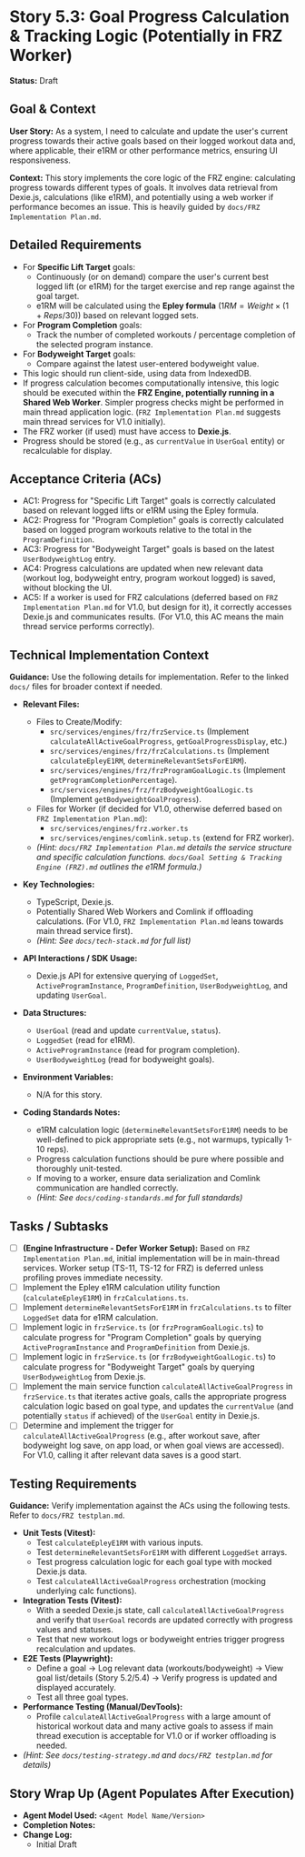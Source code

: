 # Story 5.3: Goal Progress Calculation & Tracking Logic (Potentially in FRZ Worker)

**Status:** Draft

## Goal & Context

**User Story:** As a system, I need to calculate and update the user's current progress towards their active goals based on their logged workout data and, where applicable, their e1RM or other performance metrics, ensuring UI responsiveness.

**Context:** This story implements the core logic of the FRZ engine: calculating progress towards different types of goals. It involves data retrieval from Dexie.js, calculations (like e1RM), and potentially using a web worker if performance becomes an issue. This is heavily guided by `docs/FRZ Implementation Plan.md`.

## Detailed Requirements

* For **Specific Lift Target** goals:
  * Continuously (or on demand) compare the user's current best logged lift (or e1RM) for the target exercise and rep range against the goal target.
  * e1RM will be calculated using the **Epley formula** ($1RM = Weight \times (1 + Reps / 30)$) based on relevant logged sets.
* For **Program Completion** goals:
  * Track the number of completed workouts / percentage completion of the selected program instance.
* For **Bodyweight Target** goals:
  * Compare against the latest user-entered bodyweight value.
* This logic should run client-side, using data from IndexedDB.
* If progress calculation becomes computationally intensive, this logic should be executed within the **FRZ Engine, potentially running in a Shared Web Worker**. Simpler progress checks might be performed in main thread application logic. (`FRZ Implementation Plan.md` suggests main thread services for V1.0 initially).
* The FRZ worker (if used) must have access to **Dexie.js**.
* Progress should be stored (e.g., as `currentValue` in `UserGoal` entity) or recalculable for display.

## Acceptance Criteria (ACs)

* AC1: Progress for "Specific Lift Target" goals is correctly calculated based on relevant logged lifts or e1RM using the Epley formula.
* AC2: Progress for "Program Completion" goals is correctly calculated based on logged program workouts relative to the total in the `ProgramDefinition`.
* AC3: Progress for "Bodyweight Target" goals is based on the latest `UserBodyweightLog` entry.
* AC4: Progress calculations are updated when new relevant data (workout log, bodyweight entry, program workout logged) is saved, without blocking the UI.
* AC5: If a worker is used for FRZ calculations (deferred based on `FRZ Implementation Plan.md` for V1.0, but design for it), it correctly accesses Dexie.js and communicates results. (For V1.0, this AC means the main thread service performs correctly).

## Technical Implementation Context

**Guidance:** Use the following details for implementation. Refer to the linked `docs/` files for broader context if needed.

* **Relevant Files:**
  * Files to Create/Modify:
    * `src/services/engines/frz/frzService.ts` (Implement `calculateAllActiveGoalProgress`, `getGoalProgressDisplay`, etc.)
    * `src/services/engines/frz/frzCalculations.ts` (Implement `calculateEpleyE1RM`, `determineRelevantSetsForE1RM`).
    * `src/services/engines/frz/frzProgramGoalLogic.ts` (Implement `getProgramCompletionPercentage`).
    * `src/services/engines/frz/frzBodyweightGoalLogic.ts` (Implement `getBodyweightGoalProgress`).
  * Files for Worker (if decided for V1.0, otherwise deferred based on `FRZ Implementation Plan.md`):
    * `src/services/engines/frz.worker.ts`
    * `src/services/engines/comlink.setup.ts` (extend for FRZ worker).
  * _(Hint: `docs/FRZ Implementation Plan.md` details the service structure and specific calculation functions. `docs/Goal Setting & Tracking Engine (FRZ).md` outlines the e1RM formula.)_

* **Key Technologies:**
  * TypeScript, Dexie.js.
  * Potentially Shared Web Workers and Comlink if offloading calculations. (For V1.0, `FRZ Implementation Plan.md` leans towards main thread service first).
  * _(Hint: See `docs/tech-stack.md` for full list)_

* **API Interactions / SDK Usage:**
  * Dexie.js API for extensive querying of `LoggedSet`, `ActiveProgramInstance`, `ProgramDefinition`, `UserBodyweightLog`, and updating `UserGoal`.

* **Data Structures:**
  * `UserGoal` (read and update `currentValue`, `status`).
  * `LoggedSet` (read for e1RM).
  * `ActiveProgramInstance` (read for program completion).
  * `UserBodyweightLog` (read for bodyweight goals).

* **Environment Variables:**
  * N/A for this story.

* **Coding Standards Notes:**
  * e1RM calculation logic (`determineRelevantSetsForE1RM`) needs to be well-defined to pick appropriate sets (e.g., not warmups, typically 1-10 reps).
  * Progress calculation functions should be pure where possible and thoroughly unit-tested.
  * If moving to a worker, ensure data serialization and Comlink communication are handled correctly.
  * _(Hint: See `docs/coding-standards.md` for full standards)_

## Tasks / Subtasks

* [ ] **(Engine Infrastructure - Defer Worker Setup):** Based on `FRZ Implementation Plan.md`, initial implementation will be in main-thread services. Worker setup (TS-11, TS-12 for FRZ) is deferred unless profiling proves immediate necessity.
* [ ] Implement the Epley e1RM calculation utility function (`calculateEpleyE1RM`) in `frzCalculations.ts`.
* [ ] Implement `determineRelevantSetsForE1RM` in `frzCalculations.ts` to filter `LoggedSet` data for e1RM calculation.
* [ ] Implement logic in `frzService.ts` (or `frzProgramGoalLogic.ts`) to calculate progress for "Program Completion" goals by querying `ActiveProgramInstance` and `ProgramDefinition` from Dexie.js.
* [ ] Implement logic in `frzService.ts` (or `frzBodyweightGoalLogic.ts`) to calculate progress for "Bodyweight Target" goals by querying `UserBodyweightLog` from Dexie.js.
* [ ] Implement the main service function `calculateAllActiveGoalProgress` in `frzService.ts` that iterates active goals, calls the appropriate progress calculation logic based on goal type, and updates the `currentValue` (and potentially `status` if achieved) of the `UserGoal` entity in Dexie.js.
* [ ] Determine and implement the trigger for `calculateAllActiveGoalProgress` (e.g., after workout save, after bodyweight log save, on app load, or when goal views are accessed). For V1.0, calling it after relevant data saves is a good start.

## Testing Requirements

**Guidance:** Verify implementation against the ACs using the following tests. Refer to `docs/FRZ testplan.md`.

* **Unit Tests (Vitest):**
  * Test `calculateEpleyE1RM` with various inputs.
  * Test `determineRelevantSetsForE1RM` with different `LoggedSet` arrays.
  * Test progress calculation logic for each goal type with mocked Dexie.js data.
  * Test `calculateAllActiveGoalProgress` orchestration (mocking underlying calc functions).
* **Integration Tests (Vitest):**
  * With a seeded Dexie.js state, call `calculateAllActiveGoalProgress` and verify that `UserGoal` records are updated correctly with progress values and statuses.
  * Test that new workout logs or bodyweight entries trigger progress recalculation and updates.
* **E2E Tests (Playwright):**
  * Define a goal -> Log relevant data (workouts/bodyweight) -> View goal list/details (Story 5.2/5.4) -> Verify progress is updated and displayed accurately.
  * Test all three goal types.
* **Performance Testing (Manual/DevTools):**
  * Profile `calculateAllActiveGoalProgress` with a large amount of historical workout data and many active goals to assess if main thread execution is acceptable for V1.0 or if worker offloading is needed.
* _(Hint: See `docs/testing-strategy.md` and `docs/FRZ testplan.md` for details)_

## Story Wrap Up (Agent Populates After Execution)

* **Agent Model Used:** `<Agent Model Name/Version>`
* **Completion Notes:**
* **Change Log:**
  * Initial Draft
